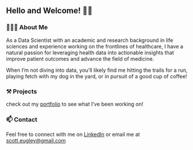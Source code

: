 ## Hello and Welcome! 👋🏼

### 👨🏻‍💻 About Me
As a Data Scientist with an academic and research background in life sciences and experience working on the frontlines of healthcare, I have a natural passion for leveraging health data into actionable insights that improve patient outcomes and advance the field of medicine. 


When I’m not diving into data, you’ll likely find me hitting the trails for a run, playing fetch with my dog in the yard, or in pursuit of a good cup of coffee!  

### ⚒️ Projects
check out my [portfolio](https://seugley.github.io/portfolio/) to see what I've been working on!

### 📫 Contact
Feel free to connect with me on [LinkedIn](https://www.linkedin.com/in/scott-eugley-510651264) or email me at scott.eugley@gmail.com
